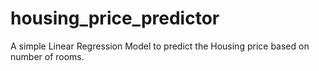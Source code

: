 # housing_price_predictor
A simple Linear Regression Model to predict the Housing price based on number of rooms.
